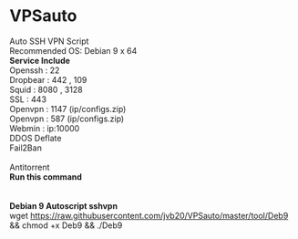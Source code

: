 # VPSauto
Auto SSH VPN Script<br>
Recommended OS: Debian 9 x 64<br>
<b>Service Include</b><br>
Openssh : 22<br>
Dropbear : 442 , 109<br>
Squid : 8080 , 3128<br>
SSL : 443<br>
Openvpn : 1147 (ip/configs.zip)<br>
Openvpn : 587 (ip/configs.zip)<br>
Webmin : ip:10000<br>
DDOS Deflate<br>
Fail2Ban<br><br>
Antitorrent<br>
<b>Run this command</b><br><br>
<br>
<b>Debian 9 Autoscript sshvpn</b><br>
wget https://raw.githubusercontent.com/jvb20/VPSauto/master/tool/Deb9 && chmod +x Deb9 && ./Deb9

